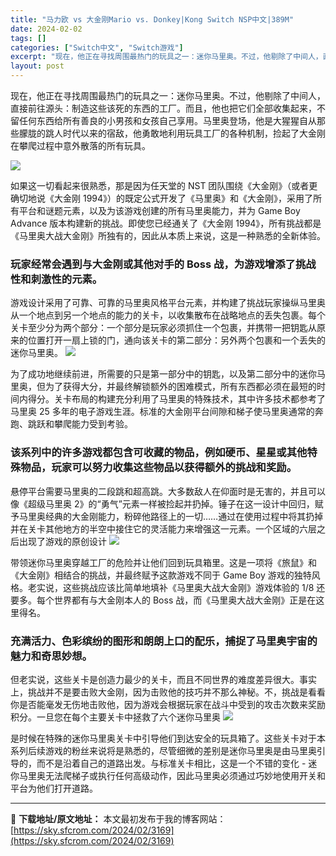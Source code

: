 ```yaml
---
title: "马力欧 vs 大金刚Mario vs. Donkey|Kong Switch NSP中文|389M"
date: 2024-02-02
tags: []
categories: ["Switch中文", "Switch游戏"]
excerpt: "现在，他正在寻找周围最热门的玩具之一：迷你马里奥。不过，他剔除了中间人，直接前往源头：制造这些该死的东西的工厂。而且，他也把它们全部收集起来，不留任何东西给所有善良的小男孩和女孩自己享用。马里奥登场，他是大猩猩自从那些朦胧的跳人时代以来的宿敌，他勇敢地利用玩具工厂的各种机制，捡起了大金刚在攀爬过程中&hellip;"
layout: post
---
```


现在，他正在寻找周围最热门的玩具之一：迷你马里奥。不过，他剔除了中间人，直接前往源头：制造这些该死的东西的工厂。而且，他也把它们全部收集起来，不留任何东西给所有善良的小男孩和女孩自己享用。马里奥登场，他是大猩猩自从那些朦胧的跳人时代以来的宿敌，他勇敢地利用玩具工厂的各种机制，捡起了大金刚在攀爬过程中意外散落的所有玩具。

<img class="rich_pages wxw-img" src="https://sky.sfcrom.com/wp-content/uploads/2024/02/20240202082222-4114d.jpeg" data-imgfileid="110004784" data-ratio="0.5626666666666666" data-type="jpeg" data-w="1125" />

如果这一切看起来很熟悉，那是因为任天堂的 NST 团队围绕《大金刚》（或者更确切地说《大金刚 1994》）的既定公式开发了《马里奥》和《大金刚》，采用了所有平台和谜题元素，以及为该游戏创建的所有马里奥能力，并为 Game Boy Advance 版本构建新的挑战。即使您已经通关了《大金刚 1994》，所有挑战都是《马里奥大战大金刚》所独有的，因此从本质上来说，这是一种熟悉的全新体验。
<h3>玩家经常会遇到与大金刚或其他对手的 Boss 战，为游戏增添了挑战性和刺激性的元素。</h3>
游戏设计采用了可靠、可靠的马里奥风格平台元素，并构建了挑战玩家操纵马里奥从一个地点到另一个地点的能力的关卡，以收集散布在战略地点的丢失包裹。每个关卡至少分为两个部分：一个部分是玩家必须抓住一个包裹，并携带一把钥匙从原来的位置打开一扇上锁的门，通向该关卡的第二部分：另外两个包裹和一个丢失的迷你马里奥。

<img class="rich_pages wxw-img" src="https://sky.sfcrom.com/wp-content/uploads/2024/02/20240202082223-57be1.jpeg" data-imgfileid="110004785" data-ratio="0.5626666666666666" data-type="jpeg" data-w="1125" />

为了成功地继续前进，所需要的只是第一部分中的钥匙，以及第二部分中的迷你马里奥，但为了获得大分，并最终解锁额外的困难模式，所有东西都必须在最短的时间内得分。关卡布局的构建充分利用了马里奥的特殊技术，其中许多技术都参考了马里奥 25 多年的电子游戏生涯。标准的大金刚平台间隙和梯子使马里奥通常的奔跑、跳跃和攀爬能力受到考验。
<h3>该系列中的许多游戏都包含可收藏的物品，例如硬币、星星或其他特殊物品，玩家可以努力收集这些物品以获得额外的挑战和奖励。</h3>
悬停平台需要马里奥的二段跳和超高跳。大多数敌人在仰面时是无害的，并且可以像《超级马里奥 2》的“勇气”元素一样被捡起并扔掉。锤子在这一设计中回归，赋予马里奥经典的大金刚能力，粉碎他路径上的一切……通过在使用过程中将其扔掉并在关卡其他地方的半空中接住它的灵活能力来增强这一元素。一个区域的六层之后出现了游戏的原创设计

<img class="rich_pages wxw-img" src="https://sky.sfcrom.com/wp-content/uploads/2024/02/20240202082223-d069c.jpeg" data-imgfileid="110004786" data-ratio="0.5626666666666666" data-type="jpeg" data-w="1125" />

带领迷你马里奥穿越工厂的危险并让他们回到玩具箱里。这是一项将《旅鼠》和《大金刚》相结合的挑战，并最终赋予这款游戏不同于 Game Boy 游戏的独特风格。老实说，这些挑战应该比简单地填补《马里奥大战大金刚》游戏体验的 1/8 还要多。每个世界都有与大金刚本人的 Boss 战，而《马里奥大战大金刚》正是在这里得名。
<h3>充满活力、色彩缤纷的图形和朗朗上口的配乐，捕捉了马里奥宇宙的魅力和奇思妙想。</h3>
但老实说，这些关卡是创造力最少的关卡，而且不同世界的难度差异很大。事实上，挑战并不是要击败大金刚，因为击败他的技巧并不那么神秘。不，挑战是看看你是否能毫发无伤地击败他，因为游戏会根据玩家在战斗中受到的攻击次数来奖励积分。一旦您在每个主要关卡中拯救了六个迷你马里奥

<img class="rich_pages wxw-img" src="https://sky.sfcrom.com/wp-content/uploads/2024/02/20240202082223-b112c.jpeg" data-imgfileid="110004787" data-ratio="0.5626666666666666" data-type="jpeg" data-w="1125" />

是时候在特殊的迷你马里奥关卡中引导他们到达安全的玩具箱了。这些关卡对于本系列后续游戏的粉丝来说将是熟悉的，尽管细微的差别是迷你马里奥是由马里奥引导的，而不是沿着自己的道路出发。与标准关卡相比，这是一个不错的变化 - 迷你马里奥无法爬梯子或执行任何高级动作，因此马里奥必须通过巧妙地使用开关和平台为他们打开道路。

---
📖 **下载地址/原文地址：** 本文最初发布于我的博客网站：[https://sky.sfcrom.com/2024/02/3169](https://sky.sfcrom.com/2024/02/3169)
